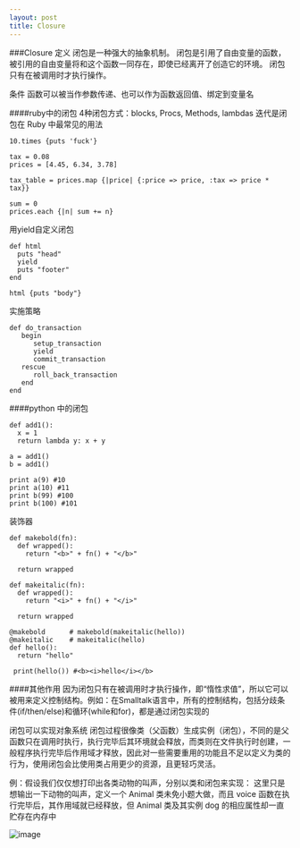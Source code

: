 ```yaml
---
layout: post
title: Closure
---
```


###Closure
定义
闭包是一种强大的抽象机制。
闭包是引用了自由变量的函数，被引用的自由变量将和这个函数一同存在，即使已经离开了创造它的环境。
闭包只有在被调用时才执行操作。

条件
函数可以被当作参数传递、也可以作为函数返回值、绑定到变量名

####ruby中的闭包
4种闭包方式：blocks, Procs, Methods, lambdas
迭代是闭包在 Ruby 中最常见的用法
```
10.times {puts 'fuck'}
```
```
tax = 0.08
prices = [4.45, 6.34, 3.78]

tax_table = prices.map {|price| {:price => price, :tax => price * tax}}

sum = 0
prices.each {|n| sum += n}
```

用yield自定义闭包
```
def html
  puts "head"
  yield
  puts "footer"
end

html {puts "body"}
```

实施策略
```
def do_transaction
   begin
      setup_transaction
      yield
      commit_transaction
   rescue
      roll_back_transaction
   end
end
```
####python 中的闭包
```
def add1():
  x = 1
  return lambda y: x + y

a = add1()
b = add1()

print a(9) #10
print a(10) #11
print b(99) #100
print b(100) #101
```
装饰器
```
def makebold(fn):
  def wrapped():
    return "<b>" + fn() + "</b>"
    
  return wrapped

def makeitalic(fn):
  def wrapped():
    return "<i>" + fn() + "</i>"

  return wrapped

@makebold      # makebold(makeitalic(hello))
@makeitalic    # makeitalic(hello)
def hello():
  return "hello"
 
 print(hello()) #<b><i>hello</i></b>
```

####其他作用
因为闭包只有在被调用时才执行操作，即“惰性求值”，所以它可以被用来定义控制结构。例如：在Smalltalk语言中，所有的控制结构，包括分歧条件(if/then/else)和循环(while和for)，都是通过闭包实现的

闭包可以实现对象系统
闭包过程很像类（父函数）生成实例（闭包），不同的是父函数只在调用时执行，执行完毕后其环境就会释放，而类则在文件执行时创建，一般程序执行完毕后作用域才释放，因此对一些需要重用的功能且不足以定义为类的行为，使用闭包会比使用类占用更少的资源，且更轻巧灵活。

例：假设我们仅仅想打印出各类动物的叫声，分别以类和闭包来实现：
这里只是想输出一下动物的叫声，定义一个 Animal 类未免小题大做，而且 voice 函数在执行完毕后，其作用域就已经释放，但 Animal 类及其实例 dog 的相应属性却一直贮存在内存中

![image](https://segmentfault.com/img/bVsSLy)
